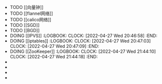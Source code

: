 - TODO  [[向量钟]]
- TODO [[flannel网络]]
- TODO [[calico网络]]
- TODO [[SGD]]
- TODO [[BGD]]
- DOING [[IPVS]]
  :LOGBOOK:
  CLOCK: [2022-04-27 Wed 20:46:58]
  :END:
- DOING [[iptables]]
  :LOGBOOK:
  CLOCK: [2022-04-27 Wed 20:47:03]
  CLOCK: [2022-04-27 Wed 20:47:09]
  :END:
- DOING [[ZooKeeper]]
  :LOGBOOK:
  CLOCK: [2022-04-27 Wed 21:44:10]
  CLOCK: [2022-04-27 Wed 21:44:18]
  :END:
-
-
-
-